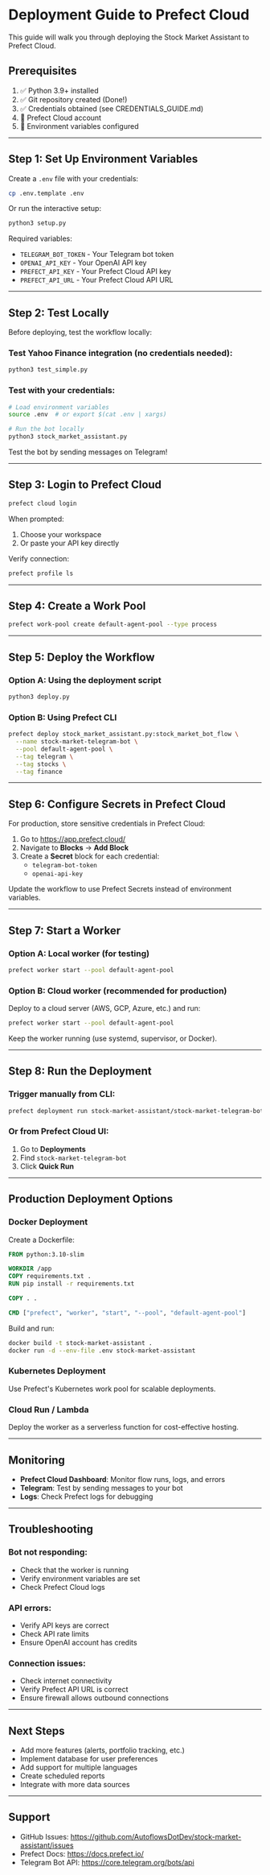 # Deployment Guide to Prefect Cloud

This guide will walk you through deploying the Stock Market Assistant to Prefect Cloud.

## Prerequisites

1. ✅ Python 3.9+ installed
2. ✅ Git repository created (Done!)
3. ✅ Credentials obtained (see CREDENTIALS_GUIDE.md)
4. 🔲 Prefect Cloud account
5. 🔲 Environment variables configured

---

## Step 1: Set Up Environment Variables

Create a `.env` file with your credentials:

```bash
cp .env.template .env
```

Or run the interactive setup:

```bash
python3 setup.py
```

Required variables:
- `TELEGRAM_BOT_TOKEN` - Your Telegram bot token
- `OPENAI_API_KEY` - Your OpenAI API key
- `PREFECT_API_KEY` - Your Prefect Cloud API key
- `PREFECT_API_URL` - Your Prefect Cloud API URL

---

## Step 2: Test Locally

Before deploying, test the workflow locally:

### Test Yahoo Finance integration (no credentials needed):
```bash
python3 test_simple.py
```

### Test with your credentials:
```bash
# Load environment variables
source .env  # or export $(cat .env | xargs)

# Run the bot locally
python3 stock_market_assistant.py
```

Test the bot by sending messages on Telegram!

---

## Step 3: Login to Prefect Cloud

```bash
prefect cloud login
```

When prompted:
1. Choose your workspace
2. Or paste your API key directly

Verify connection:
```bash
prefect profile ls
```

---

## Step 4: Create a Work Pool

```bash
prefect work-pool create default-agent-pool --type process
```

---

## Step 5: Deploy the Workflow

### Option A: Using the deployment script
```bash
python3 deploy.py
```

### Option B: Using Prefect CLI
```bash
prefect deploy stock_market_assistant.py:stock_market_bot_flow \
  --name stock-market-telegram-bot \
  --pool default-agent-pool \
  --tag telegram \
  --tag stocks \
  --tag finance
```

---

## Step 6: Configure Secrets in Prefect Cloud

For production, store sensitive credentials in Prefect Cloud:

1. Go to https://app.prefect.cloud/
2. Navigate to **Blocks** → **Add Block**
3. Create a **Secret** block for each credential:
   - `telegram-bot-token`
   - `openai-api-key`

Update the workflow to use Prefect Secrets instead of environment variables.

---

## Step 7: Start a Worker

### Option A: Local worker (for testing)
```bash
prefect worker start --pool default-agent-pool
```

### Option B: Cloud worker (recommended for production)
Deploy to a cloud server (AWS, GCP, Azure, etc.) and run:
```bash
prefect worker start --pool default-agent-pool
```

Keep the worker running (use systemd, supervisor, or Docker).

---

## Step 8: Run the Deployment

### Trigger manually from CLI:
```bash
prefect deployment run stock-market-assistant/stock-market-telegram-bot
```

### Or from Prefect Cloud UI:
1. Go to **Deployments**
2. Find `stock-market-telegram-bot`
3. Click **Quick Run**

---

## Production Deployment Options

### Docker Deployment

Create a Dockerfile:
```dockerfile
FROM python:3.10-slim

WORKDIR /app
COPY requirements.txt .
RUN pip install -r requirements.txt

COPY . .

CMD ["prefect", "worker", "start", "--pool", "default-agent-pool"]
```

Build and run:
```bash
docker build -t stock-market-assistant .
docker run -d --env-file .env stock-market-assistant
```

### Kubernetes Deployment

Use Prefect's Kubernetes work pool for scalable deployments.

### Cloud Run / Lambda

Deploy the worker as a serverless function for cost-effective hosting.

---

## Monitoring

- **Prefect Cloud Dashboard**: Monitor flow runs, logs, and errors
- **Telegram**: Test by sending messages to your bot
- **Logs**: Check Prefect logs for debugging

---

## Troubleshooting

### Bot not responding:
- Check that the worker is running
- Verify environment variables are set
- Check Prefect Cloud logs

### API errors:
- Verify API keys are correct
- Check API rate limits
- Ensure OpenAI account has credits

### Connection issues:
- Check internet connectivity
- Verify Prefect API URL is correct
- Ensure firewall allows outbound connections

---

## Next Steps

- Add more features (alerts, portfolio tracking, etc.)
- Implement database for user preferences
- Add support for multiple languages
- Create scheduled reports
- Integrate with more data sources

---

## Support

- GitHub Issues: https://github.com/AutoflowsDotDev/stock-market-assistant/issues
- Prefect Docs: https://docs.prefect.io/
- Telegram Bot API: https://core.telegram.org/bots/api
